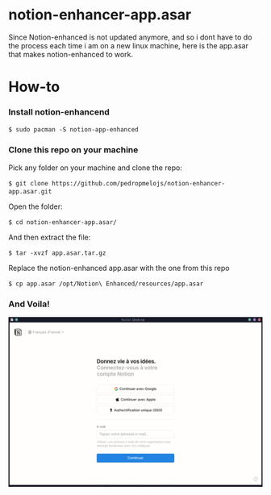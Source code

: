 # notion-enhancer-app.asar
Since Notion-enhanced is not updated anymore, and so i dont have to do the process each time i am on a new linux machine, here is the app.asar that makes notion-enhanced to work.

# How-to

### Install notion-enhancend 

```terminal
$ sudo pacman -S notion-app-enhanced
```  

### Clone this repo on your machine
Pick any folder on your machine and clone the repo:
```terminal
$ git clone https://github.com/pedropmelojs/notion-enhancer-app.asar.git
```  
Open the folder:
```terminal
$ cd notion-enhancer-app.asar/
```  
And then extract the file:
```terminal
$ tar -xvzf app.asar.tar.gz
```  
Replace the notion-enhanced app.asar with the one from this repo
```terminal
$ cp app.asar /opt/Notion\ Enhanced/resources/app.asar
```  
### And Voila!
![alt text](https://raw.githubusercontent.com/pedropmelojs/notion-enhancer-app.asar/main/Notion.png) 